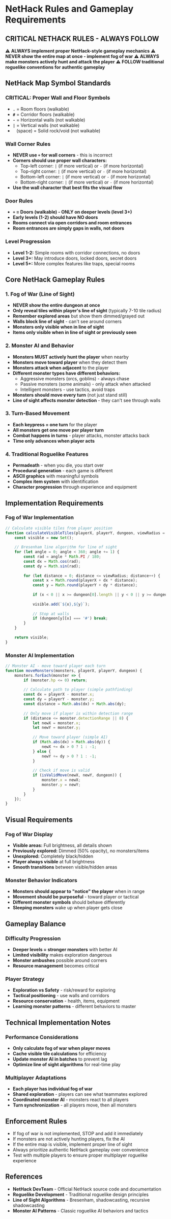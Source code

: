 # NetHack Rules and Gameplay Requirements

## CRITICAL NETHACK RULES - ALWAYS FOLLOW

⚠️ **ALWAYS implement proper NetHack-style gameplay mechanics**
⚠️ **NEVER show the entire map at once - implement fog of war**
⚠️ **ALWAYS make monsters actively hunt and attack the player**
⚠️ **FOLLOW traditional roguelike conventions for authentic gameplay**

## NetHack Map Symbol Standards

### CRITICAL: Proper Wall and Floor Symbols
- **`.`** = Room floors (walkable)
- **`#`** = Corridor floors (walkable)
- **`-`** = Horizontal walls (not walkable)
- **`|`** = Vertical walls (not walkable)
- **` `** (space) = Solid rock/void (not walkable)

### Wall Corner Rules
- **NEVER use `+` for wall corners** - this is incorrect
- **Corners should use proper wall characters:**
  - Top-left corner: `|` (if more vertical) or `-` (if more horizontal)
  - Top-right corner: `|` (if more vertical) or `-` (if more horizontal)
  - Bottom-left corner: `|` (if more vertical) or `-` (if more horizontal)
  - Bottom-right corner: `|` (if more vertical) or `-` (if more horizontal)
- **Use the wall character that best fits the visual flow**

### Door Rules
- **`+` = Doors (walkable) - ONLY on deeper levels (level 3+)**
- **Early levels (1-2) should have NO doors**
- **Rooms connect via open corridors and room entrances**
- **Room entrances are simply gaps in walls, not doors**

### Level Progression
- **Level 1-2:** Simple rooms with corridor connections, no doors
- **Level 3+:** May introduce doors, locked doors, secret doors
- **Level 5+:** More complex features like traps, special rooms

## Core NetHack Gameplay Rules

### 1. Fog of War (Line of Sight)
- **NEVER show the entire dungeon at once**
- **Only reveal tiles within player's line of sight** (typically 7-10 tile radius)
- **Remember explored areas** but show them dimmed/grayed out
- **Walls block line of sight** - can't see around corners
- **Monsters only visible when in line of sight**
- **Items only visible when in line of sight or previously seen**

### 2. Monster AI and Behavior
- **Monsters MUST actively hunt the player** when nearby
- **Monsters move toward player** when they detect them
- **Monsters attack when adjacent** to the player
- **Different monster types have different behaviors:**
  - Aggressive monsters (orcs, goblins) - always chase
  - Passive monsters (some animals) - only attack when attacked
  - Intelligent monsters - use tactics, avoid traps
- **Monsters should move every turn** (not just stand still)
- **Line of sight affects monster detection** - they can't see through walls

### 3. Turn-Based Movement
- **Each keypress = one turn** for the player
- **All monsters get one move per player turn**
- **Combat happens in turns** - player attacks, monster attacks back
- **Time only advances when player acts**

### 4. Traditional Roguelike Features
- **Permadeath** - when you die, you start over
- **Procedural generation** - each game is different
- **ASCII graphics** with meaningful symbols
- **Complex item system** with identification
- **Character progression** through experience and equipment

## Implementation Requirements

### Fog of War Implementation
```javascript
// Calculate visible tiles from player position
function calculateVisibleTiles(playerX, playerY, dungeon, viewRadius = 8) {
    const visible = new Set();
    
    // Bresenham line algorithm for line of sight
    for (let angle = 0; angle < 360; angle += 1) {
        const rad = angle * Math.PI / 180;
        const dx = Math.cos(rad);
        const dy = Math.sin(rad);
        
        for (let distance = 0; distance <= viewRadius; distance++) {
            const x = Math.round(playerX + dx * distance);
            const y = Math.round(playerY + dy * distance);
            
            if (x < 0 || x >= dungeon[0].length || y < 0 || y >= dungeon.length) break;
            
            visible.add(`${x},${y}`);
            
            // Stop at walls
            if (dungeon[y][x] === '#') break;
        }
    }
    
    return visible;
}
```

### Monster AI Implementation
```javascript
// Monster AI - move toward player each turn
function moveMonsters(monsters, playerX, playerY, dungeon) {
    monsters.forEach(monster => {
        if (monster.hp <= 0) return;
        
        // Calculate path to player (simple pathfinding)
        const dx = playerX - monster.x;
        const dy = playerY - monster.y;
        const distance = Math.abs(dx) + Math.abs(dy);
        
        // Only move if player is within detection range
        if (distance <= monster.detectionRange || 8) {
            let newX = monster.x;
            let newY = monster.y;
            
            // Move toward player (simple AI)
            if (Math.abs(dx) > Math.abs(dy)) {
                newX += dx > 0 ? 1 : -1;
            } else {
                newY += dy > 0 ? 1 : -1;
            }
            
            // Check if move is valid
            if (isValidMove(newX, newY, dungeon)) {
                monster.x = newX;
                monster.y = newY;
            }
        }
    });
}
```

## Visual Requirements

### Fog of War Display
- **Visible areas:** Full brightness, all details shown
- **Previously explored:** Dimmed (50% opacity), no monsters/items
- **Unexplored:** Completely black/hidden
- **Player always visible** at full brightness
- **Smooth transitions** between visible/hidden areas

### Monster Behavior Indicators
- **Monsters should appear to "notice" the player** when in range
- **Movement should be purposeful** - toward player or tactical
- **Different monster symbols** should behave differently
- **Sleeping monsters** wake up when player gets close

## Gameplay Balance

### Difficulty Progression
- **Deeper levels = stronger monsters** with better AI
- **Limited visibility** makes exploration dangerous
- **Monster ambushes** possible around corners
- **Resource management** becomes critical

### Player Strategy
- **Exploration vs Safety** - risk/reward for exploring
- **Tactical positioning** - use walls and corridors
- **Resource conservation** - health, items, equipment
- **Learning monster patterns** - different behaviors to master

## Technical Implementation Notes

### Performance Considerations
- **Only calculate fog of war when player moves**
- **Cache visible tile calculations** for efficiency
- **Update monster AI in batches** to prevent lag
- **Optimize line of sight algorithms** for real-time play

### Multiplayer Adaptations
- **Each player has individual fog of war**
- **Shared exploration** - players can see what teammates explored
- **Coordinated monster AI** - monsters react to all players
- **Turn synchronization** - all players move, then all monsters

## Enforcement Rules

- If fog of war is not implemented, STOP and add it immediately
- If monsters are not actively hunting players, fix the AI
- If the entire map is visible, implement proper line of sight
- Always prioritize authentic NetHack gameplay over convenience
- Test with multiple players to ensure proper multiplayer roguelike experience

## References

- **NetHack DevTeam** - Official NetHack source code and documentation
- **Roguelike Development** - Traditional roguelike design principles
- **Line of Sight Algorithms** - Bresenham, shadowcasting, recursive shadowcasting
- **Monster AI Patterns** - Classic roguelike AI behaviors and tactics